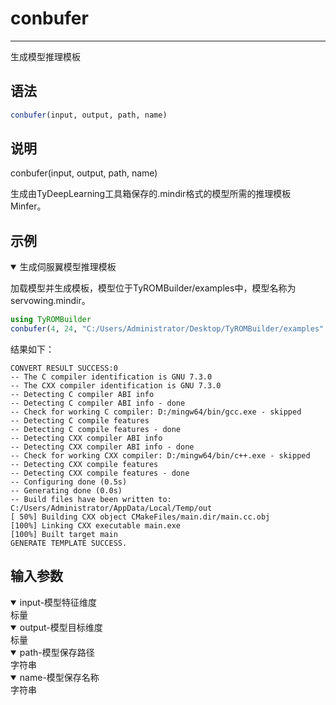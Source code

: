 # conbufer
---
生成模型推理模板

## 语法

```julia
conbufer(input, output, path, name)
```

## 说明

conbufer(input, output, path, name)

生成由TyDeepLearning工具箱保存的.mindir格式的模型所需的推理模板Minfer。

## 示例
<div id="生成伺服翼模型推理模板" class="jump-target"></div>
<div class="details-box">
<details open><summary>生成伺服翼模型推理模板</summary></details>
<div class="details-content">

加载模型并生成模板，模型位于TyROMBuilder/examples中，模型名称为servowing.mindir。
``` julia
using TyROMBuilder
conbufer(4, 24, "C:/Users/Administrator/Desktop/TyROMBuilder/examples" ,"servowing.mindir")
```
结果如下：
``` dataframe
CONVERT RESULT SUCCESS:0
-- The C compiler identification is GNU 7.3.0
-- The CXX compiler identification is GNU 7.3.0
-- Detecting C compiler ABI info
-- Detecting C compiler ABI info - done
-- Check for working C compiler: D:/mingw64/bin/gcc.exe - skipped
-- Detecting C compile features
-- Detecting C compile features - done
-- Detecting CXX compiler ABI info
-- Detecting CXX compiler ABI info - done
-- Check for working CXX compiler: D:/mingw64/bin/c++.exe - skipped
-- Detecting CXX compile features
-- Detecting CXX compile features - done
-- Configuring done (0.5s)
-- Generating done (0.0s)
-- Build files have been written to: C:/Users/Administrator/AppData/Local/Temp/out
[ 50%] Building CXX object CMakeFiles/main.dir/main.cc.obj
[100%] Linking CXX executable main.exe
[100%] Built target main
GENERATE TEMPLATE SUCCESS.
```

## 输入参数

<div id="input-模型特征维度" class="jump-target"></div>
<div class="details-box">
<details open>
<summary>input-模型特征维度<div>标量</div></summary>
</details>
<div class="details-content">

<div id="output-模型目标维度" class="jump-target"></div>
<div class="details-box">
<details open>
<summary>output-模型目标维度<div>标量</div></summary>
</details>
<div class="details-content">

<div id="path-模型保存路径" class="jump-target"></div>
<div class="details-box">
<details open>
<summary>path-模型保存路径<div>字符串</div></summary>
</details>
<div class="details-content">

<div id="name-模型保存名称" class="jump-target"></div>
<div class="details-box">
<details open>
<summary>name-模型保存名称<div>字符串</div></summary>
</details>
<div class="details-content">